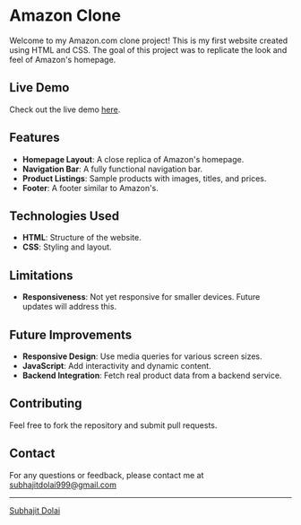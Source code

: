 # Amazon Clone

Welcome to my Amazon.com clone project! This is my first website created using HTML and CSS. The goal of this project was to replicate the look and feel of Amazon's homepage.

## Live Demo

Check out the live demo [here](https://subhajitdolai.github.io/Amazon-Clone/).

## Features

- **Homepage Layout**: A close replica of Amazon's homepage.
- **Navigation Bar**: A fully functional navigation bar.
- **Product Listings**: Sample products with images, titles, and prices.
- **Footer**: A footer similar to Amazon's.

## Technologies Used

- **HTML**: Structure of the website.
- **CSS**: Styling and layout.

## Limitations

- **Responsiveness**: Not yet responsive for smaller devices. Future updates will address this.

## Future Improvements

- **Responsive Design**: Use media queries for various screen sizes.
- **JavaScript**: Add interactivity and dynamic content.
- **Backend Integration**: Fetch real product data from a backend service.

## Contributing

Feel free to fork the repository and submit pull requests.

## Contact

For any questions or feedback, please contact me at subhajitdolai999@gmail.com

---

[Subhajit Dolai](https://github.com/subhajitdolai)
